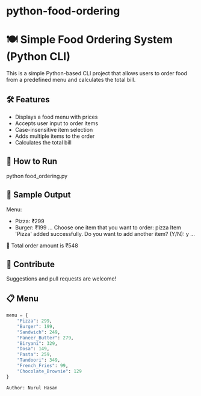 # python-food-ordering
# 🍽️ Simple Food Ordering System (Python CLI)

This is a simple Python-based CLI project that allows users to order food from a predefined menu and calculates the total bill.

## 🛠️ Features

- Displays a food menu with prices
- Accepts user input to order items
- Case-insensitive item selection
- Adds multiple items to the order
- Calculates the total bill

## 🚀 How to Run
python food_ordering.py

## 📸 Sample Output
Menu:
- Pizza: ₹299
- Burger: ₹199
...
Choose one item that you want to order: pizza
Item 'Pizza' added successfully.
Do you want to add another item? (Y/N): y
...

🧾 Total order amount is ₹548

## 🙌 Contribute
Suggestions and pull requests are welcome!

## 📋 Menu

```python
menu = {
    "Pizza": 299,
    "Burger": 199,
    "Sandwich": 249,
    "Paneer_Butter": 279,
    "Biryani": 329,
    "Dosa": 149,
    "Pasta": 259,
    "Tandoori": 349,
    "French_Fries": 99,
    "Chocolate_Brownie": 129
}

Author: Nurul Hasan
